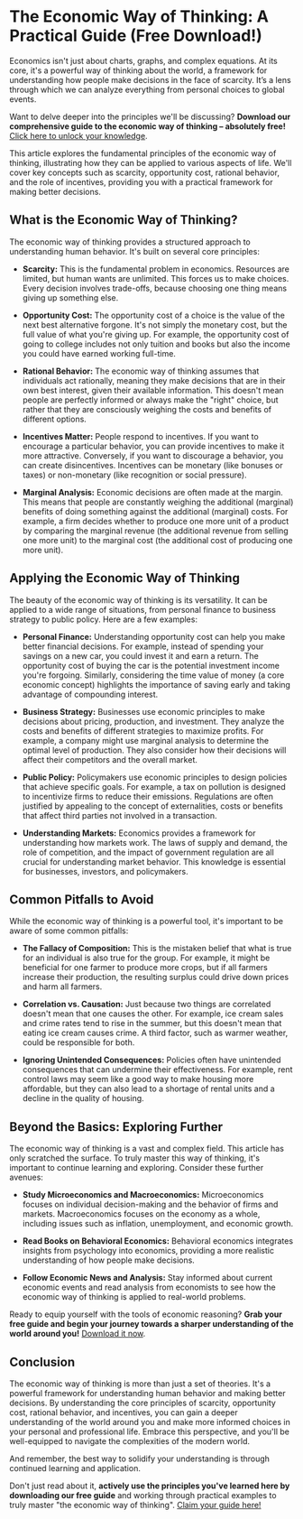 # The Economic Way of Thinking: A Practical Guide (Free Download!)

Economics isn't just about charts, graphs, and complex equations. At its core, it's a powerful way of thinking about the world, a framework for understanding how people make decisions in the face of scarcity. It’s a lens through which we can analyze everything from personal choices to global events.

Want to delve deeper into the principles we'll be discussing? **Download our comprehensive guide to the economic way of thinking – absolutely free!** [Click here to unlock your knowledge](https://udemywork.com/the-economic-way-of-thinking).

This article explores the fundamental principles of the economic way of thinking, illustrating how they can be applied to various aspects of life. We'll cover key concepts such as scarcity, opportunity cost, rational behavior, and the role of incentives, providing you with a practical framework for making better decisions.

## What is the Economic Way of Thinking?

The economic way of thinking provides a structured approach to understanding human behavior. It's built on several core principles:

*   **Scarcity:** This is the fundamental problem in economics. Resources are limited, but human wants are unlimited. This forces us to make choices. Every decision involves trade-offs, because choosing one thing means giving up something else.

*   **Opportunity Cost:** The opportunity cost of a choice is the value of the next best alternative forgone. It's not simply the monetary cost, but the full value of what you're giving up. For example, the opportunity cost of going to college includes not only tuition and books but also the income you could have earned working full-time.

*   **Rational Behavior:** The economic way of thinking assumes that individuals act rationally, meaning they make decisions that are in their own best interest, given their available information. This doesn't mean people are perfectly informed or always make the "right" choice, but rather that they are consciously weighing the costs and benefits of different options.

*   **Incentives Matter:** People respond to incentives. If you want to encourage a particular behavior, you can provide incentives to make it more attractive. Conversely, if you want to discourage a behavior, you can create disincentives. Incentives can be monetary (like bonuses or taxes) or non-monetary (like recognition or social pressure).

*   **Marginal Analysis:** Economic decisions are often made at the margin. This means that people are constantly weighing the additional (marginal) benefits of doing something against the additional (marginal) costs. For example, a firm decides whether to produce one more unit of a product by comparing the marginal revenue (the additional revenue from selling one more unit) to the marginal cost (the additional cost of producing one more unit).

## Applying the Economic Way of Thinking

The beauty of the economic way of thinking is its versatility. It can be applied to a wide range of situations, from personal finance to business strategy to public policy. Here are a few examples:

*   **Personal Finance:** Understanding opportunity cost can help you make better financial decisions. For example, instead of spending your savings on a new car, you could invest it and earn a return. The opportunity cost of buying the car is the potential investment income you're forgoing. Similarly, considering the time value of money (a core economic concept) highlights the importance of saving early and taking advantage of compounding interest.

*   **Business Strategy:** Businesses use economic principles to make decisions about pricing, production, and investment. They analyze the costs and benefits of different strategies to maximize profits. For example, a company might use marginal analysis to determine the optimal level of production. They also consider how their decisions will affect their competitors and the overall market.

*   **Public Policy:** Policymakers use economic principles to design policies that achieve specific goals. For example, a tax on pollution is designed to incentivize firms to reduce their emissions. Regulations are often justified by appealing to the concept of externalities, costs or benefits that affect third parties not involved in a transaction.

*   **Understanding Markets:** Economics provides a framework for understanding how markets work. The laws of supply and demand, the role of competition, and the impact of government regulation are all crucial for understanding market behavior. This knowledge is essential for businesses, investors, and policymakers.

## Common Pitfalls to Avoid

While the economic way of thinking is a powerful tool, it's important to be aware of some common pitfalls:

*   **The Fallacy of Composition:** This is the mistaken belief that what is true for an individual is also true for the group. For example, it might be beneficial for one farmer to produce more crops, but if all farmers increase their production, the resulting surplus could drive down prices and harm all farmers.

*   **Correlation vs. Causation:** Just because two things are correlated doesn't mean that one causes the other. For example, ice cream sales and crime rates tend to rise in the summer, but this doesn't mean that eating ice cream causes crime. A third factor, such as warmer weather, could be responsible for both.

*   **Ignoring Unintended Consequences:** Policies often have unintended consequences that can undermine their effectiveness. For example, rent control laws may seem like a good way to make housing more affordable, but they can also lead to a shortage of rental units and a decline in the quality of housing.

## Beyond the Basics: Exploring Further

The economic way of thinking is a vast and complex field. This article has only scratched the surface. To truly master this way of thinking, it's important to continue learning and exploring. Consider these further avenues:

*   **Study Microeconomics and Macroeconomics:** Microeconomics focuses on individual decision-making and the behavior of firms and markets. Macroeconomics focuses on the economy as a whole, including issues such as inflation, unemployment, and economic growth.

*   **Read Books on Behavioral Economics:** Behavioral economics integrates insights from psychology into economics, providing a more realistic understanding of how people make decisions.

*   **Follow Economic News and Analysis:** Stay informed about current economic events and read analysis from economists to see how the economic way of thinking is applied to real-world problems.

Ready to equip yourself with the tools of economic reasoning? **Grab your free guide and begin your journey towards a sharper understanding of the world around you!** [Download it now](https://udemywork.com/the-economic-way-of-thinking).

## Conclusion

The economic way of thinking is more than just a set of theories. It's a powerful framework for understanding human behavior and making better decisions. By understanding the core principles of scarcity, opportunity cost, rational behavior, and incentives, you can gain a deeper understanding of the world around you and make more informed choices in your personal and professional life. Embrace this perspective, and you'll be well-equipped to navigate the complexities of the modern world.

And remember, the best way to solidify your understanding is through continued learning and application.

Don't just read about it, **actively use the principles you've learned here by downloading our free guide** and working through practical examples to truly master "the economic way of thinking". [Claim your guide here!](https://udemywork.com/the-economic-way-of-thinking)
